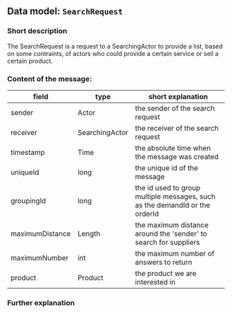 ## Data model: `SearchRequest`

### Short description

The SearchRequest is a request to a SearchingActor to provide a list, based on some contraints, of actors who could provide a certain service or sell a certain product.


### Content of the message:


| field | type | short explanation |
| ----- | ---- | ----------------- |
| sender | Actor | the sender of the search request |
| receiver | SearchingActor | the receiver of the search request |
| timestamp | Time | the absolute time when the message was created |
| uniqueId | long | the unique id of the message |
| groupingId | long | the id used to group multiple messages, such as the demandId or the orderId |
| maximumDistance | Length | the maximum distance around the 'sender' to search for suppliers |
| maximumNumber | int | the maximum number of answers to return |
| product | Product | the product we are interested in |

### Further explanation

